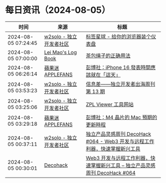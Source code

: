 ﻿# 每日资讯（2024-08-05）

|时间|来源|标题|
|---|---|---|
|2024-08-05 07:24:45|[w2solo - 独立开发者社区](https://w2solo.com/topics/feed)|[标签星球 - 给你的浏览器装个仪表盘](https://w2solo.com/topics/4883)|
|2024-08-05 07:00:00|[Lei Mao's Log Book](https://leimao.github.io/atom.xml)|[茶包绳子的正确用法](https://leimao.github.io/essay/%E8%8C%B6%E5%8C%85%E7%BB%B3%E5%AD%90%E7%9A%84%E6%AD%A3%E7%A1%AE%E7%94%A8%E6%B3%95/)|
|2024-08-05 06:26:14|[蘋果迷 APPLEFANS](https://applefans.today/feed/)|[彭博社：iPhone 16 發表時間應該就在「這天」](https://applefans.today/2024-08-iphone-16-september-event-rumors/)|
|2024-08-05 03:53:23|[w2solo - 独立开发者社区](https://w2solo.com/topics/feed)|[信息差——独立开发者出海周刊第 13 期](https://w2solo.com/topics/4882)|
|2024-08-05 03:25:06|[w2solo - 独立开发者社区](https://w2solo.com/topics/feed)|[ZPL Viewer 工具网站](https://w2solo.com/topics/4881)|
|2024-08-05 03:29:18|[蘋果迷 APPLEFANS](https://applefans.today/feed/)|[彭博社：M4 晶片的 Mac 預期的更新時程](https://applefans.today/2024-08-mark-gurman-m4-macs-this-year-rumors/)|
|2024-08-05 00:37:11|[w2solo - 独立开发者社区](https://w2solo.com/topics/feed)|[独立产品灵感周刊 DecoHack #064 - Web3 开发与远程工作利器，快速掌握新兴工具](https://w2solo.com/topics/4880)|
|2024-08-05 00:30:01|[Decohack](https://www.decohack.com/feed)|[Web3 开发与远程工作利器，快速掌握新兴工具 – 独立产品灵感周刊 DecoHack #064](https://decohack.com/decohack-064-chuangyi-gongju-ditu-web3-yuancheng/)|
